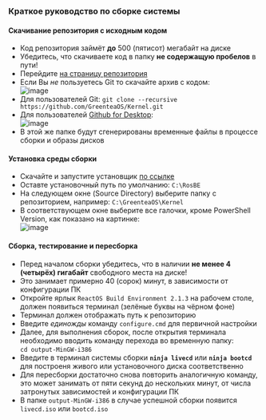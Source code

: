 ### Краткое руководство по сборке системы

#### Скачивание репозитория с исходным кодом

* Код репозитория займёт **до** 500 (пятисот) мегабайт на диске
* Убедитесь, что скачиваете код в папку **не содержащую пробелов** в пути!
* Перейдите [на страницу репозитория](https://github.com/GreenteaOS/Kernel)
* Если Вы *не* пользуетесь Git то скачайте архив с кодом: <br/> ![image](https://cloud.githubusercontent.com/assets/3642643/19634448/d98f79fa-99c3-11e6-9d3e-009db22395e1.png)
* Для пользователей Git: `git clone --recursive https://github.com/GreenteaOS/Kernel.git`
* Для пользователей [Github for Desktop](https://desktop.github.com): <br/> ![image](https://cloud.githubusercontent.com/assets/3642643/19634404/61125858-99c3-11e6-9c36-60f5a814fcc1.png)
* В этой же папке будут сгенерированы временные файлы в процессе сборки и образы дисков

#### Установка среды сборки

* Скачайте и запустите установщик [по ссылке](https://sourceforge.net/projects/reactos/files/RosBE-Windows/i386/2.1.3/RosBE-2.1.3.exe/download)
* Оставте установочный путь по умолчанию: `C:\RosBE`
* На следующем окне (Source Directory) выберите папку с репозиторием, например: `C:\GreenteaOS\Kernel`
* В соответствующем окне выберите все галочки, кроме PowerShell Version, как показано на картинке: <br/> ![image](https://cloud.githubusercontent.com/assets/3642643/19635027/e5531536-99c7-11e6-9ae5-2369b1a81442.png)

#### Сборка, тестирование и пересборка

* Перед началом сборки убедитесь, что в наличии **не менее 4 (четырёх) гигабайт** свободного места на диске!
* Это занимает примерно 40 (сорок) минут, в зависимости от конфигурации ПК
* Откройте ярлык `ReactOS Build Environment 2.1.3` на рабочем столе, должен появиться терминал (зелёные буквы на чёрном фоне)
* Терминал должен отображать путь к репозиторию
* Введите *единожды* команду `configure.cmd` для первичной настройки
* Далее, для выполнения сборок, после открытия терминала необходимо вводить команду перехода во временную папку:
<br/> `cd output-MinGW-i386`
* Введите в терминал системы сборки **`ninja livecd`** или **`ninja bootcd`** для построеня живого или установочного диска соответственно
* Для пересборки достаточно снова повторить аналогичную команду, это может занимать от пяти секунд до нескольких минут,
от числа затронутых зависимостей и конфигурации ПК
* В папке `output-MinGW-i386` в случае успешной сборки появится `livecd.iso` или `bootcd.iso`
